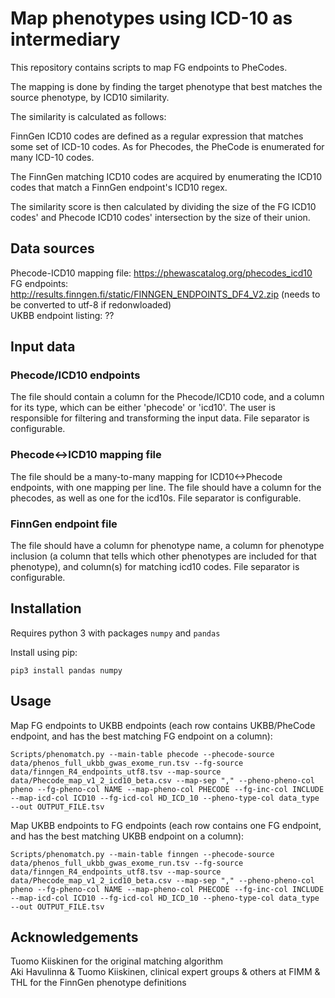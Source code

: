 # Map phenotypes using ICD-10 as intermediary

This repository contains scripts to map FG endpoints to PheCodes.

The mapping is done by finding the target phenotype that best matches the source phenotype, by ICD10 similarity.

The similarity is calculated as follows:

FinnGen ICD10 codes are defined as a regular expression that matches some set of ICD-10 codes. As for Phecodes, the PheCode is enumerated for many ICD-10 codes.

The FinnGen matching ICD10 codes are acquired by enumerating the ICD10 codes that match a FinnGen endpoint's ICD10 regex.

The similarity score is then calculated by dividing the size of the FG ICD10 codes' and Phecode ICD10 codes' intersection by the size of their union.

## Data sources

Phecode-ICD10 mapping file: https://phewascatalog.org/phecodes_icd10  
FG endpoints: http://results.finngen.fi/static/FINNGEN_ENDPOINTS_DF4_V2.zip (needs to be converted to utf-8 if redonwloaded)  
UKBB endpoint listing: ??  

## Input data

### Phecode/ICD10 endpoints
The file should contain a column for the Phecode/ICD10 code, and a column for its type, which can be either 'phecode' or 'icd10'. The user is responsible for filtering and transforming the input data. File separator is configurable.

### Phecode<->ICD10 mapping file
The file should be a many-to-many mapping for ICD10<->Phecode endpoints, with one mapping per line. The file should have a column for the phecodes, as well as one for the icd10s. File separator is configurable.

### FinnGen endpoint file
The file should have a column for phenotype name, a column for phenotype inclusion (a column that tells which other phenotypes are included for that phenotype), and column(s) for matching icd10 codes. File separator is configurable.

## Installation

Requires python 3 with packages `numpy` and `pandas`

Install using pip:

```
pip3 install pandas numpy
```

## Usage
Map FG endpoints to UKBB endpoints (each row contains UKBB/PheCode endpoint, and has the best matching FG endpoint on a column):
```
Scripts/phenomatch.py --main-table phecode --phecode-source data/phenos_full_ukbb_gwas_exome_run.tsv --fg-source data/finngen_R4_endpoints_utf8.tsv --map-source data/Phecode_map_v1_2_icd10_beta.csv --map-sep "," --pheno-pheno-col pheno --fg-pheno-col NAME --map-pheno-col PHECODE --fg-inc-col INCLUDE --map-icd-col ICD10 --fg-icd-col HD_ICD_10 --pheno-type-col data_type --out OUTPUT_FILE.tsv
```
Map UKBB endpoints to FG endpoints (each row contains one FG endpoint, and has the best matching UKBB endpoint on a column):
```
Scripts/phenomatch.py --main-table finngen --phecode-source data/phenos_full_ukbb_gwas_exome_run.tsv --fg-source data/finngen_R4_endpoints_utf8.tsv --map-source data/Phecode_map_v1_2_icd10_beta.csv --map-sep "," --pheno-pheno-col pheno --fg-pheno-col NAME --map-pheno-col PHECODE --fg-inc-col INCLUDE --map-icd-col ICD10 --fg-icd-col HD_ICD_10 --pheno-type-col data_type --out OUTPUT_FILE.tsv
```

## Acknowledgements
Tuomo Kiiskinen for the original matching algorithm  
Aki Havulinna & Tuomo Kiiskinen, clinical expert groups & others at FIMM & THL for the FinnGen phenotype definitions
